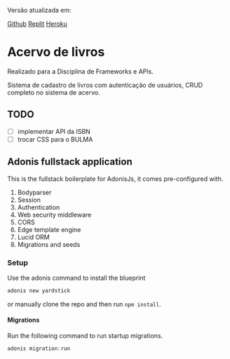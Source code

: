 Versão atualizada em:

[Github](https://github.com/Azenha/Acervo)
[Replit]()
[Heroku]()

# Acervo de livros

Realizado para a Disciplina de Frameworks e APIs.

Sistema de cadastro de livros com autenticação de usuários, CRUD completo no sistema de acervo.

## TODO

- [ ] implementar API da ISBN
- [ ] trocar CSS para o BULMA

## Adonis fullstack application

This is the fullstack boilerplate for AdonisJs, it comes pre-configured with.

1. Bodyparser
2. Session
3. Authentication
4. Web security middleware
5. CORS
6. Edge template engine
7. Lucid ORM
8. Migrations and seeds

### Setup

Use the adonis command to install the blueprint

```bash
adonis new yardstick
```

or manually clone the repo and then run `npm install`.


#### Migrations

Run the following command to run startup migrations.

```js
adonis migration:run
```
